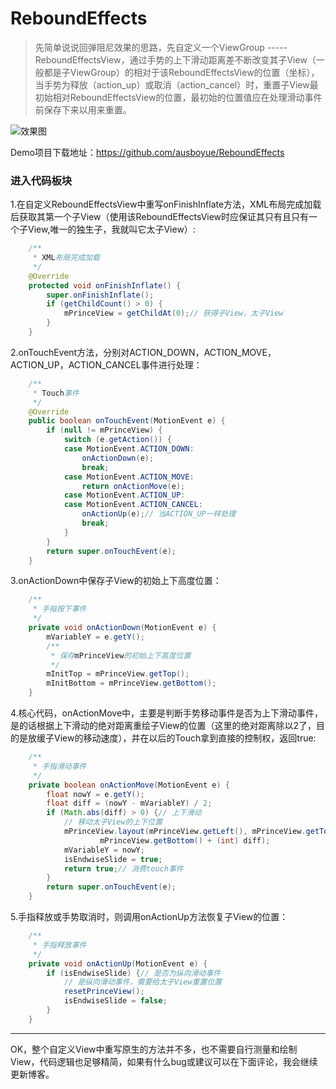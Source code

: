 # ReboundEffects
> 先简单说说回弹阻尼效果的思路，先自定义一个ViewGroup ----- ReboundEffectsView，通过手势的上下滑动距离差不断改变其子View（一般都是子ViewGroup）的相对于该ReboundEffectsView的位置（坐标），当手势为释放（action_up）或取消（action_cancel）时，重置子View最初始相对ReboundEffectsView的位置，最初始的位置值应在处理滑动事件前保存下来以用来重置。

![效果图](https://github.com/ausboyue/ReboundEffects/raw/master/demo.gif)

Demo项目下载地址：https://github.com/ausboyue/ReboundEffects

### 进入代码板块
1.在自定义ReboundEffectsView中重写onFinishInflate方法，XML布局完成加载后获取其第一个子View（使用该ReboundEffectsView时应保证其只有且只有一个子View,唯一的独生子，我就叫它太子View）:
``` java
	/**
	 * XML布局完成加载
	 */
	@Override
	protected void onFinishInflate() {
		super.onFinishInflate();
		if (getChildCount() > 0) {
			mPrinceView = getChildAt(0);// 获得子View，太子View
		}
	}
```

2.onTouchEvent方法，分别对ACTION_DOWN，ACTION_MOVE，ACTION_UP，ACTION_CANCEL事件进行处理：
``` java
	/**
	 * Touch事件
	 */
	@Override
	public boolean onTouchEvent(MotionEvent e) {
		if (null != mPrinceView) {
			switch (e.getAction()) {
			case MotionEvent.ACTION_DOWN:
				onActionDown(e);
				break;
			case MotionEvent.ACTION_MOVE:
				return onActionMove(e);
			case MotionEvent.ACTION_UP:
			case MotionEvent.ACTION_CANCEL:
				onActionUp(e);// 当ACTION_UP一样处理
				break;
			}
		}
		return super.onTouchEvent(e);
	}
```
3.onActionDown中保存子View的初始上下高度位置：
``` java
	/**
	 * 手指按下事件
	 */
	private void onActionDown(MotionEvent e) {
		mVariableY = e.getY();
		/**
		 * 保存mPrinceView的初始上下高度位置
		 */
		mInitTop = mPrinceView.getTop();
		mInitBottom = mPrinceView.getBottom();
	}
```
4.核心代码，onActionMove中，主要是判断手势移动事件是否为上下滑动事件，是的话根据上下滑动的绝对距离重绘子View的位置（这里的绝对距离除以2了，目的是放缓子View的移动速度），并在以后的Touch拿到直接的控制权，返回true:
``` java 
	/**
	 * 手指滑动事件
	 */
	private boolean onActionMove(MotionEvent e) {
		float nowY = e.getY();
		float diff = (nowY - mVariableY) / 2;
		if (Math.abs(diff) > 0) {// 上下滑动
			// 移动太子View的上下位置
			mPrinceView.layout(mPrinceView.getLeft(), mPrinceView.getTop() + (int) diff, mPrinceView.getRight(),
					mPrinceView.getBottom() + (int) diff);
			mVariableY = nowY;
			isEndwiseSlide = true;
			return true;// 消费touch事件
		}
		return super.onTouchEvent(e);
	}
```
5.手指释放或手势取消时，则调用onActionUp方法恢复子View的位置：
``` java
	/**
	 * 手指释放事件
	 */
	private void onActionUp(MotionEvent e) {
		if (isEndwiseSlide) {// 是否为纵向滑动事件
			// 是纵向滑动事件，需要给太子View重置位置
			resetPrinceView();
			isEndwiseSlide = false;
		}
	}
```
---
OK，整个自定义View中重写原生的方法并不多，也不需要自行测量和绘制View，代码逻辑也足够精简，如果有什么bug或建议可以在下面评论，我会继续更新博客。
